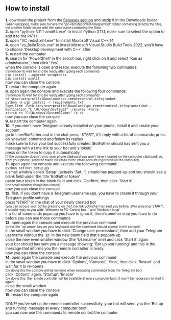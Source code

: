 ## How to install ##
<sup>**1.** download the project from the [Releases section](https://www.github.com/martinotecco/pc-remotecontrol-telegrambot/releases) and unzip it in the Downloads folder<br />
<sup>(when unzipped, make sure to have the "pc-remotecontrol-telegrambot" folder containing directly the files, not another folder inside with the same name containing the files)</sup> <br />
**2.** open "python-3.11.1-amd64.exe" to install Python 3.11.1, make sure to select the option to add it to the PATH <br />
**3.** open "VC_redist.x64.exe" to install Microsoft Visual C++ 14 <br />
**4.** open "vs_BuildTools.exe" to install Microsoft Visual Studio Build Tools 2022, you'll have to choose 'Desktop development with C++' after <br />
**5.** restart the computer <br />
**6.** search for 'PowerShell' in the search bar, right click on it and select 'Run as administrator', then click 'Yes' <br />
   when the console is open and ready, execute the following two commands: <br />
   <sup>(remember to wait for it to be ready after typing each command)</sup> <br />
      `pip install --upgrade setuptools` <br />
      `pip install psutil` <br />
   now you can close the console <br />
**7.** restart the computer again <br />
**8.** open again the console and execute the following four commands: <br />
   <sup>(remember to wait for it to be ready after typing each command)</sup> <br />
      `cd $env:userprofile\Downloads\pc-remotecontrol-telegrambot` <br />
      `python -m pip install -r requirements.txt` <br />
      `Copy-Item -Path $env:userprofile\Downloads\pc-remotecontrol-telegrambot\bot -Destination "C:\Windows\System32" -recurse -Force` <br />
      `attrib +h "C:\Windows\System32\bot" /s /d` <br />
   now you can close the console <br />
**9.** restart the computer again <br />
**10.** if you don't have Telegram already installed on your phone, install it and create your account <br />
    go to t.me/BotFather and in the chat press 'START', it'll reply with a list of commands; press on '/newbot' command and follow its replies <br />
    make sure to have your bot successfully created (BotFather should has sent you a message with a t.me link to your bot and a token) <br />
    press on the token to copy it automatically <br />
    <sup>(if the computer doesn't sync your phone clipboard you won't have it copied on the computer clipboard, so, from your phone, send the token via email to the email account registered on the computer)</sup> <br />
**11.** open again the console and execute the following command: <br />
       `python bot\bot_setup.py` <br />
    a small window called 'Setup' (actually 'Set...') should has popped-up and you should see a blank field under the title 'BotFather token' <br />
    paste your token in the blank field and click 'Confirm', then click 'Start it!' <br />
    <sup>(the small window should has closed)</sup> <br />
    now you can close the console <br />
**12.** first, if you don't have a Telegram username (@<yourtag>), you have to create it through your Telegram profile settings <br />
    press 'START' in the chat of your newly created bot <br />
    <sup>(you can access your bot by pressing on the t.me link BotFather has sent you before; after pressing 'START', it should reply to you with: 'Welcome to PC-Control bot...' and 'Keyboard is up'</sup> <br />
    if a list of commands pops-up you have to ignor it, there's another step you have to do before you can use those commands <br />
**13.** open again the console and execute the previous command <br />
    <sup>(press the 'up-arrow' key on your keyboard and the command should appear in the console)</sup> <br />
    in the small window you have to click 'Change user permissions', then add your Telegram username without the '@' in the new blank field that's popped-up <br />
    close the new even smaller window (the 'Username' one) and click 'Start it' again <br />
    your bot should has sent you a message showing: 'Bot up and running' and this is the message that informs you the remote controller is ready <br />
    now you can close the console <br />
**14.** open again the console and execute the previous command <br />
    in the small window you have to click 'Options', 'Console', 'Hide', then click 'Restart' and wait for it to re-opens <br />
    <sup>(by doing this the console will be invisible when executing commands from the Telegram bot)</sup> <br />
    click 'Options' again, 'Startup', 'Enable' <br />
    <sup>(by doing this, the remote controller will be available at every computer boot, it won't be necessary to start it again)</sup> <br />
    close the small window <br />
    now you can close the console <br />
**15.** restart the computer again <br /></sup>

<sup>DONE! you've set up the remote controller successfully, your bot will send you the 'Bot up and running' message at every computer boot <br />
you can now use the commands to remote control the computer</sup>
